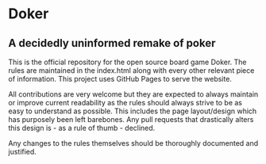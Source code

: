 # Doker
## A decidedly uninformed remake of poker

This is the official repository for the open source board game Doker. The rules are maintained in the index.html along with every other relevant piece of information. This project uses GitHub Pages to serve the website.

All contributions are very welcome but they are expected to always maintain or improve current readability as the rules should always strive to be as easy to understand as possible. This includes the page layout/design which has purposely been left barebones. Any pull requests that drastically alters this design is - as a rule of thumb - declined.

Any changes to the rules themselves should be thoroughly documented and justified.
